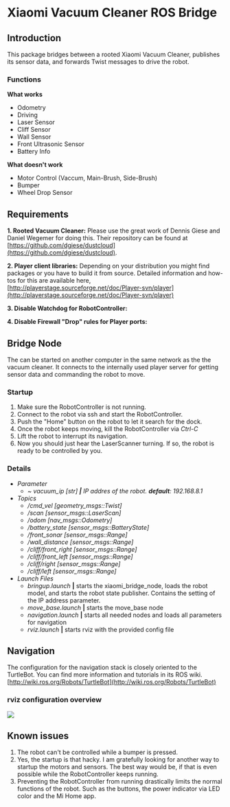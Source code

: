 # Xiaomi Vacuum Cleaner ROS Bridge

## Introduction
This package bridges between a rooted Xiaomi Vacuum Cleaner, publishes its sensor data, and forwards Twist messages to drive the robot.

### Functions
__What works__
- Odometry
- Driving
- Laser Sensor
- Cliff Sensor
- Wall Sensor
- Front Ultrasonic Sensor
- Battery Info

__What doesn't work__
- Motor Control (Vaccum, Main-Brush, Side-Brush) 
- Bumper
- Wheel Drop Sensor

## Requirements
__1. Rooted Vacuum Cleaner:__ Please use the great work of Dennis Giese and Daniel Wegemer for doing this. Their repository can be found at [https://github.com/dgiese/dustcloud](https://github.com/dgiese/dustcloud).

__2. Player client libraries:__ Depending on your distribution you might find packages or you have to build it from source. Detailed information and how-tos for this are available here, [http://playerstage.sourceforge.net/doc/Player-svn/player](http://playerstage.sourceforge.net/doc/Player-svn/player)

__3. Disable Watchdog for RobotController:__

__4. Disable Firewall "Drop" rules for Player ports:__ 

## Bridge Node
The can be started on another computer in the same network as the the vacuum cleaner. It connects to the internally used player server for getting sensor data and commanding the robot to move.

### Startup
1. Make sure the RobotController is not running.
2. Connect to the robot via ssh and start the RobotController.
3. Push the "Home" button on the robot to let it search for the dock.
4. Once the robot keeps moving, kill the RobotController via _Ctrl-C_
5. Lift the robot to interrupt its navigation.
6. Now you should just hear the LaserScanner turning. If so, the robot is ready to be controlled by you.

### Details
* *Parameter*
	* _~ vacuum_ip [str] __|__ IP addres of the robot. __default__: 192.168.8.1_
* *Topics*
	* _/cmd\_vel [geometry\_msgs::Twist]_
	* _/scan [sensor\_msgs::LaserScan]_
	* _/odom [nav\_msgs::Odometry]_
	* _/battery\_state [sensor\_msgs::BatteryState]_
	* _/front\_sonar [sensor\_msgs::Range]_
	* _/wall\_distance [sensor\_msgs::Range]_
	* _/cliff/front\_right [sensor\_msgs::Range]_
	* _/cliff/front\_left [sensor\_msgs::Range]_
	* _/cliff/right [sensor\_msgs::Range]_
	* _/cliff/left [sensor\_msgs::Range]_
* *Launch Files*
	* _bringup.launch_ __|__ starts the xiaomi_bridge_node, loads the robot model, and starts the robot state publisher. Contains the setting of the IP address parameter.
	* _move_base.launch_ __|__ starts the move_base node
	* _navigation.launch_ __|__ starts all needed nodes and loads all parameters for navigation
	* _rviz.launch_ __|__ starts rviz with the provided config file
	
	
	
## Navigation
The configuration for the navigation stack is closely oriented to the TurtleBot. You can find more information and tutorials in its ROS wiki.
[http://wiki.ros.org/Robots/TurtleBot](http://wiki.ros.org/Robots/TurtleBot)

### rviz configuration overview

![ ](https://drive.google.com/uc?id=1Qw-3iiU4P2gYF4RGi7YdM-dyWkz8WmFI  "rviz overview")

## Known issues
1. The robot can't be controlled while a bumper is pressed.
2. Yes, the startup is that hacky. I am gratefully looking for another way to startup the motors and sensors. The best way would be, if that is even possible while the RobotController keeps running.
3. Preventing the RobotController from running drastically limits the normal functions of the robot. Such as the buttons, the power indicator via LED color and the Mi Home app.